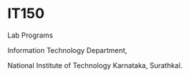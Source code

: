 # IT150
Lab Programs

Information Technology Department,

National Institute of Technology Karnataka, Surathkal.

